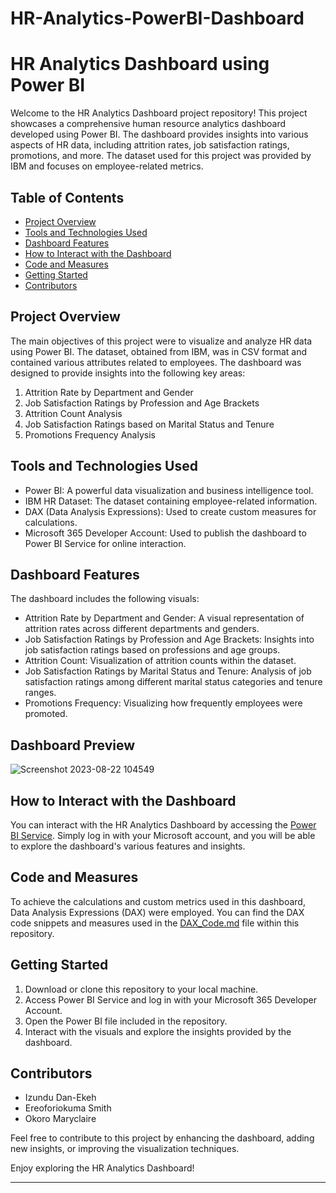 # HR-Analytics-PowerBI-Dashboard
# HR Analytics Dashboard using Power BI

Welcome to the HR Analytics Dashboard project repository! This project showcases a comprehensive human resource analytics dashboard developed using Power BI. The dashboard provides insights into various aspects of HR data, including attrition rates, job satisfaction ratings, promotions, and more. The dataset used for this project was provided by IBM and focuses on employee-related metrics.

## Table of Contents

- [Project Overview](#project-overview)
- [Tools and Technologies Used](#tools-and-technologies-used)
- [Dashboard Features](#dashboard-features)
- [How to Interact with the Dashboard](#how-to-interact-with-the-dashboard)
- [Code and Measures](#code-and-measures)
- [Getting Started](#getting-started)
- [Contributors](#contributors)

## Project Overview

The main objectives of this project were to visualize and analyze HR data using Power BI. The dataset, obtained from IBM, was in CSV format and contained various attributes related to employees. The dashboard was designed to provide insights into the following key areas:

1. Attrition Rate by Department and Gender
2. Job Satisfaction Ratings by Profession and Age Brackets
3. Attrition Count Analysis
4. Job Satisfaction Ratings based on Marital Status and Tenure
5. Promotions Frequency Analysis

## Tools and Technologies Used

- Power BI: A powerful data visualization and business intelligence tool.
- IBM HR Dataset: The dataset containing employee-related information.
- DAX (Data Analysis Expressions): Used to create custom measures for calculations.
- Microsoft 365 Developer Account: Used to publish the dashboard to Power BI Service for online interaction.

## Dashboard Features

The dashboard includes the following visuals:

- Attrition Rate by Department and Gender: A visual representation of attrition rates across different departments and genders.
- Job Satisfaction Ratings by Profession and Age Brackets: Insights into job satisfaction ratings based on professions and age groups.
- Attrition Count: Visualization of attrition counts within the dataset.
- Job Satisfaction Ratings by Marital Status and Tenure: Analysis of job satisfaction ratings among different marital status categories and tenure ranges.
- Promotions Frequency: Visualizing how frequently employees were promoted.

## Dashboard Preview
![Screenshot 2023-08-22 104549](https://github.com/Claireokoro/HR-Analytics-PowerBI-Dashboard/assets/122834264/70c2d7f2-d384-4d08-9a78-42cccdc30de9)


## How to Interact with the Dashboard

You can interact with the HR Analytics Dashboard by accessing the [Power BI Service](https://app.powerbi.com/view?r=eyJrIjoiZWM0NDhmMGYtNjUxYS00N2FmLTg2MWUtMzBhNGM4YzBiYWY4IiwidCI6ImMyOWNlYjUwLWE1MjAtNDg2Yi1hN2Q5LTM5NWMwZWU5MWM3OCJ9). Simply log in with your Microsoft account, and you will be able to explore the dashboard's various features and insights.

## Code and Measures

To achieve the calculations and custom metrics used in this dashboard, Data Analysis Expressions (DAX) were employed. You can find the DAX code snippets and measures used in the [DAX_Code.md](DAX_Code.md) file within this repository.

## Getting Started

1. Download or clone this repository to your local machine.
2. Access Power BI Service and log in with your Microsoft 365 Developer Account.
3. Open the Power BI file included in the repository.
4. Interact with the visuals and explore the insights provided by the dashboard.

## Contributors

- Izundu Dan-Ekeh
- Ereoforiokuma Smith
- Okoro Maryclaire

Feel free to contribute to this project by enhancing the dashboard, adding new insights, or improving the visualization techniques.


Enjoy exploring the HR Analytics Dashboard!

---

